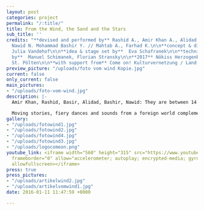 ```yaml
---
layout: post
categories: project
permalink: "/:title/"
title: From the Wind, the Sand and the Stars
sub_title: ''
credits: "**devised and performed by** Rashid A., Amir Khan A., Alidad K., Basir M.,
  Nawid N. Mohammad Bashir Y. // Mahtab A., Farhad K.\n\n**concept & directed by**
  Julia Vandehof\n\n**idea & stage set by**  Eva Schafranek\n\n**technical support
  by**  Manuel Schimanek, Florian Stransky\n\n**2017** Nökiss Herzogenburg, Freiraum
  St. Pölten\n\n**with support from** Come on! Kulturvernetzung / Land Niederösterreich "
preview_picture: "/uploads/foto vom wind Kopie.jpg"
current: false
only_current: false
main_pictures:
- "/uploads/foto-vom-wind.jpg"
description: |-
  Amir Khan, Rashid, Basir, Alidad, Bashir, Nawid: They are between 14 and 18 years old. They were born in Afghanistan and came to Austria in autumn 2015. In "From the Wind, the Sand and the Stars" the young men dance, dance and tell the audience about their culture, their journey to Austria and their arrival.

  Moving stories, fiery dances and sounds from a foreign world complement each other to create a funny and touching theater experience for young and old alike.
gallery:
- "/uploads/fotowind1.jpg"
- "/uploads/fotowind2.jpg"
- "/uploads/fotowind4.jpg"
- "/uploads/fotowind3.jpg"
- "/uploads/logocomeon.png"
youtube_link: <iframe width="560" height="315" src="https://www.youtube.com/embed/reBDoCNH90g"
  frameborder="0" allow="accelerometer; autoplay; encrypted-media; gyroscope; picture-in-picture"
  allowfullscreen></iframe>
press: true
press_pictures:
- "/uploads/artikelwind2.jpg"
- "/uploads/artikelvomwind1.jpg"
date: 2016-01-11 11:47:59 +0000

---
```

